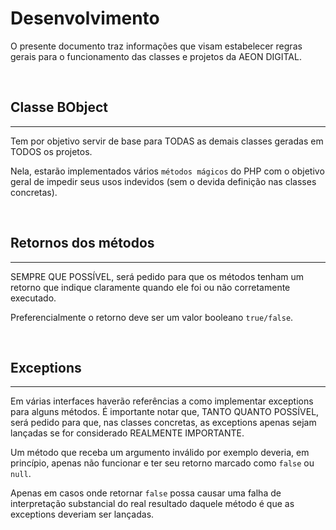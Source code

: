  Desenvolvimento
=================

O presente documento traz informações que visam estabelecer regras gerais
para o funcionamento das classes e projetos da AEON DIGITAL.


&nbsp;
&nbsp;


## Classe BObject
-----------------

Tem por objetivo servir de base para TODAS as demais classes geradas em TODOS
os projetos.

Nela, estarão implementados vários ``métodos mágicos`` do PHP com o objetivo
geral de impedir seus usos indevidos (sem o devida definição nas classes
concretas).


&nbsp;
&nbsp;


## Retornos dos métodos
-----------------------

SEMPRE QUE POSSÍVEL, será pedido para que os métodos tenham um retorno que
indique claramente quando ele foi ou não corretamente executado.

Preferencialmente o retorno deve ser um valor booleano ``true/false``.


&nbsp;
&nbsp;


## Exceptions
-------------

Em várias interfaces haverão referências a como implementar exceptions para
alguns métodos. É importante notar que, TANTO QUANTO POSSÍVEL, será pedido
para que, nas classes concretas, as exceptions apenas sejam lançadas se for
considerado REALMENTE IMPORTANTE.

Um método que receba um argumento inválido por exemplo deveria, em princípio,
apenas não funcionar e ter seu retorno marcado como ``false`` ou ``null``.

Apenas em casos onde retornar ``false`` possa causar uma falha de interpretação
substancial do real resultado daquele método é que as exceptions deveriam ser
lançadas.
